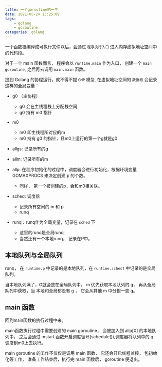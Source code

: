 ```yaml
---
title: 一个goroutine的一生
date: 2021-06-24 13:25:09
tags:   
    - golang
    - goroutine
categories: golang
---
```


一个函数被编译成可执行文件以后，会通过 `程序执行入口` 进入内存虚拟地址空间中的代码段。

对于一个 main 函数而言， 程序会以 `runtime.main` 作为入口， 创建一个 `main goroutine`, 之后再去调用 `main.main` 函数。

提到 Golang 的协程运行，就不得不提 `GMP` 模型, 在虚拟地址空间的 `数据段` 会记录这样的全局变量：

- g0 （主协程）
    - g0 会在主线程栈上分配栈空间
    - g0 持有 m0 指针

- m0
    - m0 即主线程所对应的m
    - m0 持有 g0 的指针，且m0上运行的第一个g就是g0

- allgs: 记录所有的g

- allm: 记录所有的m

- allp: 在程序初始化的过程中，调度器会进行初始化，根据环境变量 GOMAXPROCS 来决定创建 p 的个数。
    - 同样， 第一个被创建的p，会和m0相关联。

- sched: 调度器
    - 记录所有空闲的 m 和 p
    - runq

- runq：runq作为全局变量，记录在 `sched` 下
    - 这里的runq是全局runq
    - 当然还有一个本地runq， 记录在P中。

## 本地队列与全局队列

runq， 在 `runtime.p` 中记录的是本地队列，在 `runtime.schedt` 中记录的是全局队列。
 
当本地队列满了，G就会放在全局队列中。 m 优先获取本地队列的 g， 再从全局队列中获取，当 本地和全局都没有 g ， 它会从其他 m 中分担一些 g。

## main 函数

回到main函数的执行过程中来。

main函数执行过程中需要创建的 main goroutine， 会被加入到 allp[0] 的本地队列中， 之后会通过 mstart 函数开启调度循环(schedule()),调度器将队列中的 g 调度到m0上去执行。

main goroutine 的工作不仅仅是调用 main 函数， 它还会开启线程监控， 包初始化等工作， 准备工作结束后，执行完 main 函数后， goroutine 便退出。
